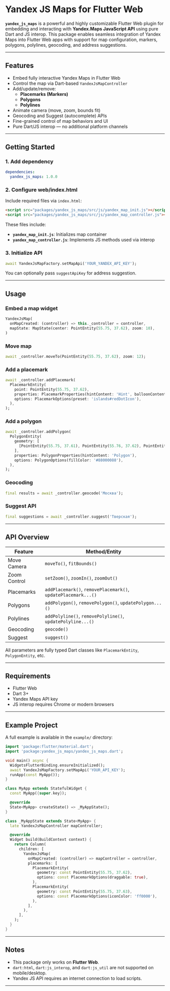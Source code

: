 # Yandex JS Maps for Flutter Web

**`yandex_js_maps`** is a powerful and highly customizable Flutter Web plugin for embedding and interacting with **Yandex.Maps JavaScript API** using pure Dart and JS interop. This package enables seamless integration of Yandex Maps into Flutter Web apps with support for map configuration, markers, polygons, polylines, geocoding, and address suggestions.

---

## Features

- Embed fully interactive Yandex Maps in Flutter Web
- Control the map via Dart-based `YandexJsMapController`
- Add/update/remove:
  - **Placemarks (Markers)**
  - **Polygons**
  - **Polylines**
- Animate camera (move, zoom, bounds fit)
- Geocoding and Suggest (autocomplete) APIs
- Fine-grained control of map behaviors and UI
- Pure Dart/JS interop — no additional platform channels

---

## Getting Started

### 1. Add dependency

```yaml
dependencies:
  yandex_js_maps: 1.0.0
```

### 2. Configure web/index.html

Include required files via `index.html`:

```html
<script src="packages/yandex_js_maps/src/js/yandex_map_init.js"></script>
<script src="packages/yandex_js_maps/src/js/yandex_map_controller.js"></script>
```
These files include:
- **`yandex_map_init.js`**: Initializes map container
- **`yandex_map_controller.js`**: Implements JS methods used via interop

### 3. Initialize API

```dart
await YandexJsMapFactory.setMapApi('YOUR_YANDEX_API_KEY');
```

You can optionally pass `suggestApiKey` for address suggestion.

---

## Usage

### Embed a map widget

```dart
YandexJsMap(
  onMapCreated: (controller) => this._controller = controller,
  mapState: MapState(center: PointEntity(55.75, 37.62), zoom: 10),
)
```

### Move map

```dart
await _controller.moveTo(PointEntity(55.75, 37.62), zoom: 12);
```

### Add a placemark

```dart
await _controller.addPlacemark(
  PlacemarkEntity(
    point: PointEntity(55.75, 37.62),
    properties: PlacemarkProperties(hintContent: 'Hint', balloonContent: 'Details'),
    options: PlacemarkOptions(preset: 'islands#redDotIcon'),
  ),
);
```

### Add a polygon

```dart
await _controller.addPolygon(
  PolygonEntity(
    geometry: [
      [PointEntity(55.75, 37.61), PointEntity(55.76, 37.62), PointEntity(55.75, 37.63)],
    ],
    properties: PolygonProperties(hintContent: 'Polygon'),
    options: PolygonOptions(fillColor: '#88000088'),
  ),
);
```

### Geocoding

```dart
final results = await _controller.geocode('Москва');
```

### Suggest API

```dart
final suggestions = await _controller.suggest('Тверская');
```

---

## API Overview

| Feature         | Method/Entity |
|----------------|----------------|
| Move Camera    | `moveTo()`, `fitBounds()` |
| Zoom Control   | `setZoom()`, `zoomIn()`, `zoomOut()` |
| Placemarks     | `addPlacemark()`, `removePlacemark()`, `updatePlacemark...()` |
| Polygons       | `addPolygon()`, `removePolygon()`, `updatePolygon...()` |
| Polylines      | `addPolyline()`, `removePolyline()`, `updatePolyline...()` |
| Geocoding      | `geocode()` |
| Suggest        | `suggest()` |

All parameters are fully typed Dart classes like `PlacemarkEntity`, `PolygonEntity`, etc.

---

## Requirements

- Flutter Web
- Dart 3+
- Yandex Maps API key
- JS interop requires Chrome or modern browsers

---

## Example Project

A full example is available in the `example/` directory:

```dart
import 'package:flutter/material.dart';
import 'package:yandex_js_maps/yandex_js_maps.dart';

void main() async {
  WidgetsFlutterBinding.ensureInitialized();
  await YandexJsMapFactory.setMapApi('YOUR_API_KEY');
  runApp(const MyApp());
}

class MyApp extends StatefulWidget {
  const MyApp({super.key});

  @override
  State<MyApp> createState() => _MyAppState();
}

class _MyAppState extends State<MyApp> {
  late YandexJsMapController mapController;

  @override
  Widget build(BuildContext context) {
    return Column(
      children: [
        YandexJsMap(
          onMapCreated: (controller) => mapController = controller,
          placemarks: [
            PlacemarkEntity(
              geometry: const PointEntity(55.75, 37.62),
              options: const PlacemarkOptions(draggable: true),
            ),
            PlacemarkEntity(
              geometry: const PointEntity(55.75, 37.63),
              options: const PlacemarkOptions(iconColor: 'ff0000'),
            ),
          ],
        ),
      ],
    );
  }
}
```

---

## Notes

- This package only works on **Flutter Web**.
- `dart:html`, `dart:js_interop`, and `dart:js_util` are not supported on mobile/desktop.
- Yandex JS API requires an internet connection to load scripts.

---

